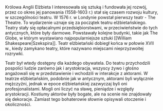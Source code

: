 Królowa Anglii Elżbieta I interesowała się sztuką i fundowała jej rozwój, przez co okres jej panowania (1558-1603 r.) stał się czasem rozwoju kultury, w szczególności teatru. W 1576 r. w Londynie powstał pierwszy teatr - The Theatre. To wydarzenie uznaje się za początek teatru elżbietańskiego.
Teatry stały się opłacalnymi przedsiębiorstwami, w przeciwieństwie do tych antycznych, które były darmowe. Powstawały kolejne budynki, takie jak The Globe, w którym wystawiano najpopularniejsze sztuki [[William Shakespeare|Szekspira]].
Teatr elżbietański dobiegł końca w połowie XVII w., kiedy zamykano teatry, które nazywano miejscami nieprzyzwoitej rozrywki.

Teatr był wtedy dostępny dla każdego obywatela. Do teatru przychodzili pospolici ludzie zarówno jak i arystokracja, wszyscy żywo i głośno angażowali się w przedstawienie i wchodzili w interakcje z aktorami.
W teatrze elżbietańskim, podobnie jak w antycznym, aktorami byli wyłącznie mężczyźni, jednak w epoce elżbietańskiej zazwyczaj byli oni profesjonalistami. Mogli oni liczyć na sławę, pieniądze i względy arystokracji.
Kostiumy aktorów były bogate, ale na scenie nie znajdowały się dekoracje. Zamiast tego bohaterowie słownie opisywali otoczenie i okoliczności.